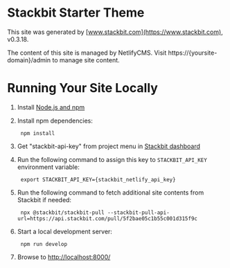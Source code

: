 # Stackbit Starter Theme

This site was generated by [www.stackbit.com](https://www.stackbit.com), v0.3.18.

The content of this site is managed by NetlifyCMS. Visit https://{yoursite-domain}/admin to manage site content.

# Running Your Site Locally

1. Install [Node.js and npm](https://nodejs.org/en/)

1. Install npm dependencies:

        npm install

1. Get "stackbit-api-key" from project menu in [Stackbit dashboard](https://app.stackbit.com/dashboard)

1. Run the following command to assign this key to `STACKBIT_API_KEY` environment variable:

        export STACKBIT_API_KEY={stackbit_netlify_api_key}

1. Run the following command to fetch additional site contents from Stackbit if needed:

        npx @stackbit/stackbit-pull --stackbit-pull-api-url=https://api.stackbit.com/pull/5f2bae05c1b55c001d315f9c

1. Start a local development server:

        npm run develop

1. Browse to [http://localhost:8000/](http://localhost:8000/)
